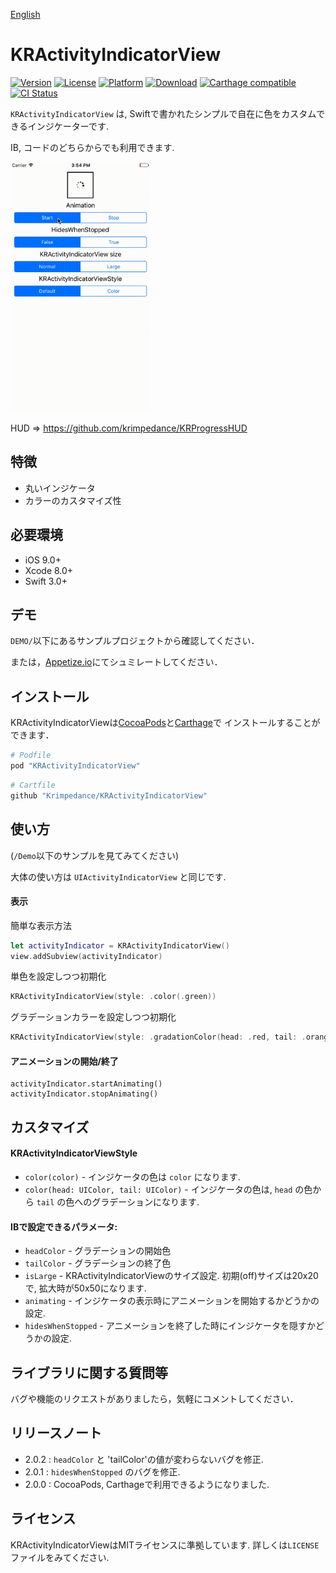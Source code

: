 [English](./README.md)

# KRActivityIndicatorView

[![Version](https://img.shields.io/cocoapods/v/KRActivityIndicatorView.svg?style=flat)](http://cocoapods.org/pods/KRActivityIndicatorView)
[![License](https://img.shields.io/cocoapods/l/KRActivityIndicatorView.svg?style=flat)](http://cocoapods.org/pods/KRActivityIndicatorView)
[![Platform](https://img.shields.io/cocoapods/p/KRActivityIndicatorView.svg?style=flat)](http://cocoapods.org/pods/KRActivityIndicatorView)
[![Download](https://img.shields.io/cocoapods/dt/KRActivityIndicatorView.svg?style=flat)](http://cocoapods.org/pods/KRActivityIndicatorView)
[![Carthage compatible](https://img.shields.io/badge/Carthage-compatible-4BC51D.svg?style=flat)](https://github.com/Carthage/Carthage)
[![CI Status](http://img.shields.io/travis/krimpedance/KRActivityIndicatorView.svg?style=flat)](https://travis-ci.org/krimpedance/KRActivityIndicatorView)

`KRActivityIndicatorView` は, Swiftで書かれたシンプルで自在に色をカスタムできるインジケーターです.

IB, コードのどちらからでも利用できます.

<img src="./Resources/demo.gif" height=400>

HUD => https://github.com/krimpedance/KRProgressHUD

## 特徴
- 丸いインジケータ
- カラーのカスタマイズ性

## 必要環境
- iOS 9.0+
- Xcode 8.0+
- Swift 3.0+

## デモ
`DEMO/`以下にあるサンプルプロジェクトから確認してください．

または，[Appetize.io](https://appetize.io/app/v73ez7gvuzzuhxecu4zqv4em0r)にてシュミレートしてください．

## インストール
KRActivityIndicatorViewは[CocoaPods](http://cocoapods.org)と[Carthage](https://github.com/Carthage/Carthage)で
インストールすることができます．

```ruby
# Podfile
pod "KRActivityIndicatorView"
```

```ruby
# Cartfile
github "Krimpedance/KRActivityIndicatorView"
```

## 使い方
(`/Demo`以下のサンプルを見てみてください)

大体の使い方は `UIActivityIndicatorView` と同じです.

#### 表示

簡単な表示方法

```swift
let activityIndicator = KRActivityIndicatorView()
view.addSubview(activityIndicator)
```

単色を設定しつつ初期化

```swift
KRActivityIndicatorView(style: .color(.green))
```

グラデーションカラーを設定しつつ初期化

```swift
KRActivityIndicatorView(style: .gradationColor(head: .red, tail: .orange))
```

#### アニメーションの開始/終了

```
activityIndicator.startAnimating()
activityIndicator.stopAnimating()
```

## カスタマイズ

#### KRActivityIndicatorViewStyle

* `color(color)` - インジケータの色は `color` になります.
* `color(head: UIColor, tail: UIColor)` - インジケータの色は, `head` の色から `tail` の色へのグラデーションになります.

#### IBで設定できるパラメータ:
* `headColor` - グラデーションの開始色
* `tailColor` - グラデーションの終了色
* `isLarge` - KRActivityIndicatorViewのサイズ設定. 初期(off)サイズは20x20で, 拡大時が50x50になります.
* `animating` - インジケータの表示時にアニメーションを開始するかどうかの設定.
* `hidesWhenStopped` - アニメーションを終了した時にインジケータを隠すかどうかの設定.

## ライブラリに関する質問等
バグや機能のリクエストがありましたら，気軽にコメントしてください．

## リリースノート
- 2.0.2 : `headColor` と 'tailColor'の値が変わらないバグを修正.
- 2.0.1 : `hidesWhenStopped` のバグを修正.
- 2.0.0 : CocoaPods, Carthageで利用できるようになりました.

## ライセンス
KRActivityIndicatorViewはMITライセンスに準拠しています.
詳しくは`LICENSE`ファイルをみてください.
